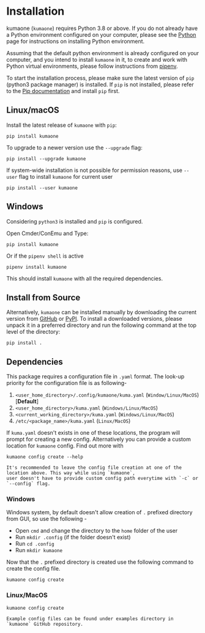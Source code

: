 # Installation

kumaone (`kumaone`) requires Python 3.8 or above. If you do not already have a
Python environment configured on your computer, please see the
[Python](https://www.python.org) page for instructions on installing Python
environment.

Assuming that the default python environment is already configured on your computer, and
you intend to install `kumaone` in it, to create and work with Python virtual
environments, please follow instructions from [pipenv](https://pipenv.pypa.io/en/latest/).

To start the installation process, please make sure the latest version of `pip`
(python3 package manager) is installed. If `pip` is not installed, please refer to
the [Pip documentation](https://pip.pypa.io/en/stable/installing/) and install
`pip` first.

## Linux/macOS

Install the latest release of `kumaone` with ``pip``:

```shell
pip install kumaone
```

To upgrade to a newer version use the `--upgrade` flag:

```shell
pip install --upgrade kumaone
```

If system-wide installation is not possible for permission reasons, use `--user`
flag to install `kumaone` for current user

```shell
pip install --user kumaone
```

## Windows

Considering `python3` is installed and `pip` is configured.

Open Cmder/ConEmu and Type:

```shell
pip install kumaone
```

Or if the `pipenv shell` is active

```shell
pipenv install kumaone
```

This should install `kumaone` with all the required dependencies.

## Install from Source

Alternatively, `kumaone` can be installed manually by downloading the current version
from [GitHub](https://github.com/dalwar23/kumaone) or
[PyPI](https://pypi.org/project/kumaone/). To install a downloaded versions, please
unpack it in a preferred directory and run the following command at the top level of
the directory:

```shell
pip install .
```

## Dependencies

This package requires a configuration file in ``.yaml`` format. The
look-up priority for the configuration file is as following-

1. `<user_home_directory>/.config/kumaone/kuma.yaml` (`Window/Linux/MacOS`) [**Default**]
2. `<user_home_directory>/kuma.yaml` (`Windows/Linux/MacOS`)
3. `<current_working_directory>/kuma.yaml` (`Windows/Linux/MacOS`)
4. `/etc/<package_name>/kuma.yaml` (`Linux/MacOS`)

If `kuma.yaml` doesn't exists in one of these locations, the program will prompt for creating
a new config. Alternatively you can provide a custom location for `kumaone` config. Find out more
with

```shell
kumaone config create --help
```

```{tip}
It's recommended to leave the config file creation at one of the location above. This way while using `kumaone`,
user doesn't have to provide custom config path everytime with `-c` or `--config` flag.
```

### Windows

Windows system, by default doesn't allow creation of `.` prefixed directory from GUI,
so use the following -

- Open `cmd` and change the directory to the ``home`` folder of the user
- Run ``mkdir .config`` (if the folder doesn't exist)
- Run ``cd .config``
- Run ``mkdir kumaone``

Now that the ``.`` prefixed directory is created use the following command to create the config
file.

```shell
kumaone config create
```

### Linux/MacOS

```shell
kumaone config create
```

```{note}
Example config files can be found under examples directory in `kumaone` GitHub repository.
```
